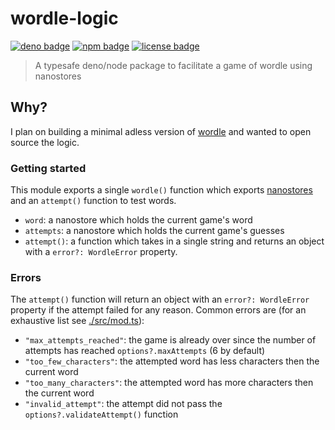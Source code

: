 # wordle-logic

<!-- Badges -->

[![deno badge](https://img.shields.io/badge/deno-wordle__logic-black?style=for-the-badge&labelColor=black)](https://deno.land/x/wordle_logic)
[![npm badge](https://img.shields.io/badge/npm-wordle--logic-red?style=for-the-badge&labelColor=red)](https://www.npmjs.com/package/wordle-logic)
[![license badge](https://img.shields.io/badge/license-mit-blue?style=for-the-badge&labelColor=blue)](https://github.com/jacob-shuman/wordle-logic/blob/main/LICENSE)

> A typesafe deno/node package to facilitate a game of wordle using nanostores

## Why?

I plan on building a minimal adless version of [wordle](https://en.wikipedia.org/wiki/Wordle) and wanted to open source the logic.

### Getting started

This module exports a single `wordle()` function which exports [nanostores](https://github.com/nanostores/nanostores) and an `attempt()` function to test words.

- `word`: a nanostore which holds the current game's word
- `attempts`: a nanostore which holds the current game's guesses
- `attempt()`: a function which takes in a single string and returns an object with a `error?: WordleError` property.

### Errors

The `attempt()` function will return an object with an `error?: WordleError` property if the attempt failed for any reason. Common errors are (for an exhaustive list see [./src/mod.ts](./mod.ts)):

- `"max_attempts_reached"`: the game is already over since the number of attempts has reached `options?.maxAttempts` (6 by default)
- `"too_few_characters"`: the attempted word has less characters then the current word
- `"too_many_characters"`: the attempted word has more characters then the current word
- `"invalid_attempt"`: the attempt did not pass the `options?.validateAttempt()` function
